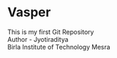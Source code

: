 # Vasper
This is my first Git Repository
<br>
Author - Jyotiraditya
<br>
Birla Institute of Technology Mesra
